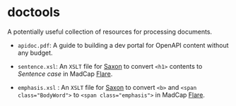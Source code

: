 # doctools
A potentially useful collection of resources for processing documents.

* `apidoc.pdf`: A guide to building a dev portal for OpenAPI content without any budget.

* `sentence.xsl`: An `XSLT` file for [Saxon](https://www.saxonica.com/welcome/welcome.xml) to convert `<h1>` contents to _Sentence case_ in MadCap [Flare](https://www.madcapsoftware.com/products/flare/).

* `emphasis.xsl` : An `XSLT` file for [Saxon](https://www.saxonica.com/welcome/welcome.xml) to convert `<b>` and `<span class="BodyWord">` to `<span class="emphasis">` in MadCap [Flare](https://www.madcapsoftware.com/products/flare/).
